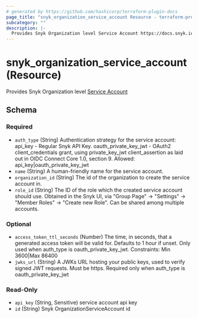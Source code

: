 ```yaml
---
# generated by https://github.com/hashicorp/terraform-plugin-docs
page_title: "snyk_organization_service_account Resource - terraform-provider-snyk-wes"
subcategory: ""
description: |-
  Provides Snyk Organization level Service Account https://docs.snyk.io/enterprise-setup/service-accounts
---
```


# snyk_organization_service_account (Resource)

Provides Snyk Organization level [Service Account](https://docs.snyk.io/enterprise-setup/service-accounts)



<!-- schema generated by tfplugindocs -->
## Schema

### Required

- `auth_type` (String) Authentication strategy for the service account: api_key - Regular Snyk API Key. oauth_private_key_jwt - OAuth2 client_credentials grant, using private_key_jwt client_assertion as laid out in OIDC Connect Core 1.0, section 9. Allowed: api_key|oauth_private_key_jwt
- `name` (String) A human-friendly name for the service account.
- `organization_id` (String) The id of the organization to create the service account in.
- `role_id` (String) The ID of the role which the created service account should use. Obtained in the Snyk UI, via "Group Page" -> "Settings" -> "Member Roles" -> "Create new Role". Can be shared among multiple accounts.

### Optional

- `access_token_ttl_seconds` (Number) The time, in seconds, that a generated access token will be valid for. Defaults to 1 hour if unset. Only used when auth_type is oauth_private_key_jwt. Constraints: Min 3600|Max 86400
- `jwks_url` (String) A JWKs URL hosting your public keys, used to verify signed JWT requests. Must be https. Required only when auth_type is oauth_private_key_jwt

### Read-Only

- `api_key` (String, Sensitive) service account api key
- `id` (String) Snyk OrganizationServiceAccount id

